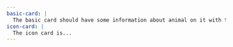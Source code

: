 ```yaml
---
basic-card: |
  The basic card should have some information about animal on it with the triangle icon above the name and the light button for the link to view the animals profile.
icon-card: |
  The icon card is...
---
```

